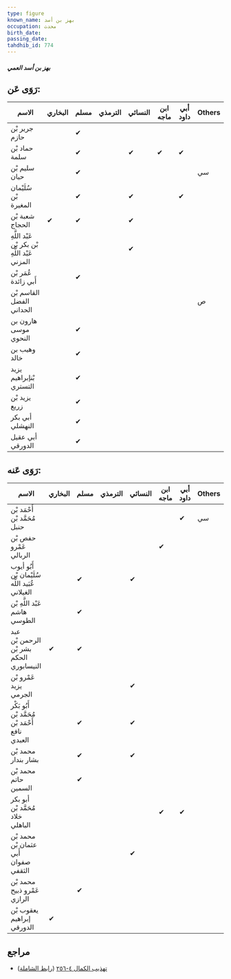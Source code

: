 ```yaml
---
type: figure
known_name: بهز بن أسد
occupation: محدث
birth_date:
passing_date:
tahdhib_id: 774
---
```

##### بهز بن أسد العمي

## رَوَى عَن:
| الاسم                                          | البخاري | مسلم | الترمذي | النسائي | ابن ماجه | أبي داود | Others |
| ---------------------------------------------- | ------- | ---- | ------- | ------- | -------- | -------- | ------ |
| جرير بْن حازم                                  |         | ✔    |         |         |          |          |        |
| حماد بْن سلمة                                  |         | ✔    |         | ✔       | ✔        | ✔        |        |
| سليم بْن حيان                                  |         | ✔    |         |         |          |          | سي     |
| سُلَيْمان بْن المغيرة                          |         | ✔    |         | ✔       |          | ✔        |        |
| شعبة بْن الحجاج                                | ✔       | ✔    |         | ✔       |          |          |        |
| عَبْد اللَّهِ بْن بكر بْن عَبْد اللَّهِ المزني |         |      |         | ✔       |          |          |        |
| عُمَر بْن أَبي زائدة                           |         | ✔    |         |         |          |          |        |
| القاسم بْن الفضل الحداني                       |         |      |         |         |          |          | ص      |
| هارون بن موسى النحوي                           |         | ✔    |         |         |          |          |        |
| وهيب بن خالد                                   |         | ✔    |         |         |          |          |        |
| يزيد بْنإبراهيم التستري                        |         | ✔    |         |         |          |          |        |
| يزيد بْن زريع                                  |         | ✔    |         |         |          |          |        |
| أبي بكر النهشلي                                |         | ✔    |         |         |          |          |        |
| أبي عقيل الدورقي                               |         | ✔    |         |         |          |          |        |
## رَوَى عَنه:
| الاسم                                            | البخاري | مسلم | الترمذي | النسائي | ابن ماجه | أبي داود | Others |
| ------------------------------------------------ | ------- | ---- | ------- | ------- | -------- | -------- | ------ |
| أَحْمَد بْن مُحَمَّد بْن حنبل                    |         |      |         |         |          | ✔        | سي     |
| حفص بْن عَمْرو الربالي                           |         |      |         |         | ✔        |          |        |
| أَبُو أيوب سُلَيْمان بْن عُبَيد اللَّه الغيلاني  |         | ✔    |         | ✔       |          |          |        |
| عَبْد اللَّهِ بْن هاشم الطوسي                    |         | ✔    |         |         |          |          |        |
| عبد الرحمن بْن بشر بْن الحكم النيسابوري          | ✔       | ✔    |         |         |          |          |        |
| عَمْرو بْن يزيد الجرمي                           |         |      |         | ✔       |          |          |        |
| أَبُو بَكْر مُحَمَّد بْن أَحْمَد بْن نافع العبدي |         | ✔    |         | ✔       |          |          |        |
| محمد بْن بشار بندار                              |         | ✔    |         | ✔       |          |          |        |
| محمد بْن حاتم السمين                             |         | ✔    |         |         |          |          |        |
| أبو بكر مُحَمَّد بْن خلاد الباهلي                |         |      |         |         | ✔        | ✔        |        |
| محمد بْن عثمان بْن أَبي صفوان الثقفي             |         |      |         | ✔       |          |          |        |
| محمد بْن عَمْرو ذبيح الرازي                      |         | ✔    |         |         |          |          |        |
| يعقوب بْن إبراهيم الدورقي                        | ✔       |      |         |         |          |          |        |
## مراجع
- [تهذيب الكمال ٤-٢٥٦](obsidian://open?vault=Tahdhib-al-Kamal&file=Figures/٧٧٤-بهز%20بن%20أسد%20العمي) ([رابط الشاملة](https://shamela.ws/book/3722/1770))